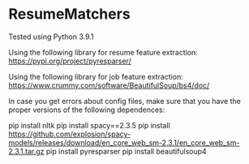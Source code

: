 # ResumeMatchers

Tested using Python 3.9.1

Using the following library for resume feature extraction:
https://pypi.org/project/pyresparser/

Using the following library for job feature extraction:
https://www.crummy.com/software/BeautifulSoup/bs4/doc/

In case you get errors about config files, make sure that you have the proper versions of the following dependences:

   pip install nltk
   pip install spacy==2.3.5
   pip install https://github.com/explosion/spacy-models/releases/download/en_core_web_sm-2.3.1/en_core_web_sm-2.3.1.tar.gz
   pip install pyresparser
   pip install beautifulsoup4
